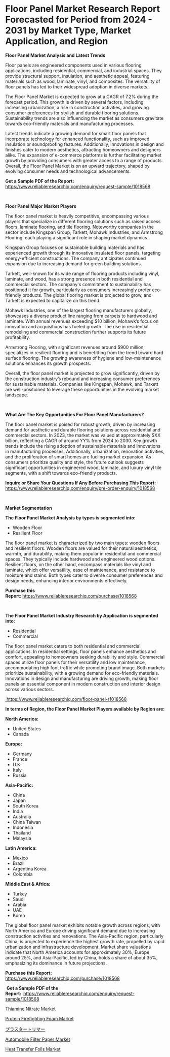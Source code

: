 <p><h1>Floor Panel Market Research Report Forecasted for Period from 2024 -  2031 by Market Type, Market Application, and Region</h1></p><p><strong>Floor Panel Market Analysis and Latest Trends</strong></p>
<p><p>Floor panels are engineered components used in various flooring applications, including residential, commercial, and industrial spaces. They provide structural support, insulation, and aesthetic appeal, featuring materials such as wood, laminate, vinyl, and composites. The versatility of floor panels has led to their widespread adoption in diverse markets.</p><p>The Floor Panel Market is expected to grow at a CAGR of 7.2% during the forecast period. This growth is driven by several factors, including increasing urbanization, a rise in construction activities, and growing consumer preferences for stylish and durable flooring solutions. Sustainability trends are also influencing the market as consumers gravitate towards eco-friendly materials and manufacturing processes. </p><p>Latest trends indicate a growing demand for smart floor panels that incorporate technology for enhanced functionality, such as improved insulation or soundproofing features. Additionally, innovations in design and finishes cater to modern aesthetics, attracting homeowners and designers alike. The expansion of e-commerce platforms is further facilitating market growth by providing consumers with greater access to a range of products. Overall, the Floor Panel Market is on an upward trajectory, shaped by evolving consumer needs and technological advancements.</p></p>
<p><strong>Get a Sample PDF of the Report:&nbsp;</strong> <a href="https://www.reliableresearchiq.com/enquiry/request-sample/1018568?utm_campaign=101&utm_medium=2&utm_source=Github&utm_content=ia&utm_term=08112024&utm_id=floor-panel">https://www.reliableresearchiq.com/enquiry/request-sample/1018568</a></p>
<p>&nbsp;</p>
<p><strong>Floor Panel Major Market Players</strong></p>
<p><p>The floor panel market is heavily competitive, encompassing various players that specialize in different flooring solutions such as raised access floors, laminate flooring, and tile flooring. Noteworthy companies in the sector include Kingspan Group, Tarkett, Mohawk Industries, and Armstrong Flooring, each playing a significant role in shaping market dynamics.</p><p>Kingspan Group focuses on sustainable building materials and has experienced growth through its innovative insulated floor panels, targeting energy-efficient constructions. The company anticipates continued expansion due to increasing demand for green building solutions.</p><p>Tarkett, well-known for its wide range of flooring products including vinyl, laminate, and wood, has a strong presence in both residential and commercial sectors. The company's commitment to sustainability has positioned it for growth, particularly as consumers increasingly prefer eco-friendly products. The global flooring market is projected to grow, and Tarkett is expected to capitalize on this trend.</p><p>Mohawk Industries, one of the largest flooring manufacturers globally, showcases a diverse product line ranging from carpets to hardwood and laminate. With annual revenues exceeding $10 billion, Mohawk’s focus on innovation and acquisitions has fueled growth. The rise in residential remodeling and commercial construction further supports its future profitability.</p><p>Armstrong Flooring, with significant revenues around $900 million, specializes in resilient flooring and is benefitting from the trend toward hard surface flooring. The growing awareness of hygiene and low-maintenance solutions enhances its growth prospects.</p><p>Overall, the floor panel market is projected to grow significantly, driven by the construction industry’s rebound and increasing consumer preferences for sustainable materials. Companies like Kingspan, Mohawk, and Tarkett are well-positioned to leverage these opportunities in the evolving market landscape.</p></p>
<p>&nbsp;</p>
<p><strong>What Are The Key Opportunities For Floor Panel Manufacturers?</strong></p>
<p><p>The floor panel market is poised for robust growth, driven by increasing demand for aesthetic and durable flooring solutions across residential and commercial sectors. In 2023, the market was valued at approximately $XX billion, reflecting a CAGR of around YY% from 2024 to 2030. Key growth trends include the rising adoption of sustainable materials and innovations in manufacturing processes. Additionally, urbanization, renovation activities, and the proliferation of smart homes are fueling market expansion. As consumers prioritize quality and style, the future outlook suggests significant opportunities in engineered wood, laminate, and luxury vinyl tile segments, with a shift towards eco-friendly products.</p></p>
<p><strong>Inquire or Share Your Questions If Any Before Purchasing This Report:</strong> <a href="https://www.reliableresearchiq.com/enquiry/pre-order-enquiry/1018568?utm_campaign=101&utm_medium=2&utm_source=Github&utm_content=ia&utm_term=08112024&utm_id=floor-panel">https://www.reliableresearchiq.com/enquiry/pre-order-enquiry/1018568</a></p>
<p>&nbsp;</p>
<p><strong>Market Segmentation</strong></p>
<p><strong>The Floor Panel Market Analysis by types is segmented into:</strong></p>
<p><ul><li>Wooden Floor</li><li>Resilient Floor</li></ul></p>
<p><p>The floor panel market is characterized by two main types: wooden floors and resilient floors. Wooden floors are valued for their natural aesthetics, warmth, and durability, making them popular in residential and commercial spaces. They typically include hardwood and engineered wood options. Resilient floors, on the other hand, encompass materials like vinyl and laminate, which offer versatility, ease of maintenance, and resistance to moisture and stains. Both types cater to diverse consumer preferences and design needs, enhancing interior environments effectively.</p></p>
<p><strong>Purchase this Report:&nbsp;</strong><a href="https://www.reliableresearchiq.com/purchase/1018568?utm_campaign=101&utm_medium=2&utm_source=Github&utm_content=ia&utm_term=08112024&utm_id=floor-panel">https://www.reliableresearchiq.com/purchase/1018568</a></p>
<p>&nbsp;</p>
<p><strong>The Floor Panel Market Industry Research by Application is segmented into:</strong></p>
<p><ul><li>Residential</li><li>Commercial</li></ul></p>
<p><p>The floor panel market caters to both residential and commercial applications. In residential settings, floor panels enhance aesthetics and comfort, appealing to homeowners seeking durability and style. Commercial spaces utilize floor panels for their versatility and low maintenance, accommodating high foot traffic while promoting brand image. Both markets prioritize sustainability, with a growing demand for eco-friendly materials. Innovations in design and manufacturing are driving growth, making floor panels an essential component in modern construction and interior design across various sectors.</p></p>
<p><a href="https://www.reliableresearchiq.com/floor-panel-r1018568?utm_campaign=101&utm_medium=2&utm_source=Github&utm_content=ia&utm_term=08112024&utm_id=floor-panel">&nbsp;https://www.reliableresearchiq.com/floor-panel-r1018568</a></p>
<p><strong>In terms of Region, the Floor Panel Market Players available by Region are:</strong></p>
<p>
    <p> <strong> North America: </strong>
        <ul>
            <li>United States</li>
            <li>Canada</li>
        </ul>
        </p> 
    <p> <strong> Europe: </strong>
        <ul>
            <li>Germany</li>
            <li>France</li>
            <li>U.K.</li>
            <li>Italy</li>
            <li>Russia</li>
        </ul>
        </p> 
    <p> <strong> Asia-Pacific: </strong>
        <ul>
            <li>China</li>
            <li>Japan</li>
            <li>South Korea</li>
            <li>India</li>
            <li>Australia</li>
            <li>China Taiwan</li>
            <li>Indonesia</li>
            <li>Thailand</li>
            <li>Malaysia</li>
        </ul>
        </p> 
    <p> <strong> Latin America: </strong>
        <ul>
            <li>Mexico</li>
            <li>Brazil</li>
            <li>Argentina Korea</li>
            <li>Colombia</li>
        </ul>
        </p> 
    <p> <strong> Middle East & Africa: </strong>
        <ul>
            <li>Turkey</li>
            <li>Saudi</li>
            <li>Arabia</li>
            <li>UAE</li>
            <li>Korea</li>
        </ul>
    </p>
    </p>
<p><p>The global floor panel market exhibits notable growth across regions, with North America and Europe driving significant demand due to increasing construction activities and renovations. The Asia-Pacific region, particularly China, is projected to experience the highest growth rate, propelled by rapid urbanization and infrastructure development. Market share valuations indicate that North America accounts for approximately 30%, Europe around 25%, and Asia-Pacific, led by China, holds a share of about 35%, emphasizing its dominance in future projections.</p></p>
<p><strong>Purchase this Report: </strong><a href="https://www.reliableresearchiq.com/purchase/1018568?utm_campaign=101&utm_medium=2&utm_source=Github&utm_content=ia&utm_term=08112024&utm_id=floor-panel">https://www.reliableresearchiq.com/purchase/1018568</a></p>
<p>&nbsp;<strong>Get a Sample PDF of the Report:&nbsp;&nbsp;</strong><a href="https://www.reliableresearchiq.com/enquiry/request-sample/1018568?utm_campaign=101&utm_medium=2&utm_source=Github&utm_content=ia&utm_term=08112024&utm_id=floor-panel">https://www.reliableresearchiq.com/enquiry/request-sample/1018568</a></p>
<p><strong></strong></p>
<p><p><a href="https://github.com/ellenqyqdyches/Market-Research-Report-List-1/blob/main/thiamine-nitrate-market.md?utm_campaign=101&utm_medium=2&utm_source=Github&utm_content=ia&utm_term=08112024&utm_id=floor-panel">Thiamine Nitrate Market</a></p><p><a href="https://github.com/DorinaOsmani364/Market-Research-Report-List-1/blob/main/protein-firefighting-foam-market.md?utm_campaign=101&utm_medium=2&utm_source=Github&utm_content=ia&utm_term=08112024&utm_id=floor-panel">Protein Firefighting Foam Market</a></p><p><a href="https://github.com/lababdou/Market-Research-Report-List-6/blob/main/706676322608.md?utm_campaign=101&utm_medium=2&utm_source=Github&utm_content=ia&utm_term=08112024&utm_id=floor-panel">プラスタートリマー</a></p><p><a href="https://github.com/cleora2ime/Market-Research-Report-List-1/blob/main/automobile-filter-paper-market.md?utm_campaign=101&utm_medium=2&utm_source=Github&utm_content=ia&utm_term=08112024&utm_id=floor-panel">Automobile Filter Paper Market</a></p><p><a href="https://github.com/azucena6lzcou/Market-Research-Report-List-1/blob/main/heat-transfer-foils-market.md?utm_campaign=101&utm_medium=2&utm_source=Github&utm_content=ia&utm_term=08112024&utm_id=floor-panel">Heat Transfer Foils Market</a></p></p>